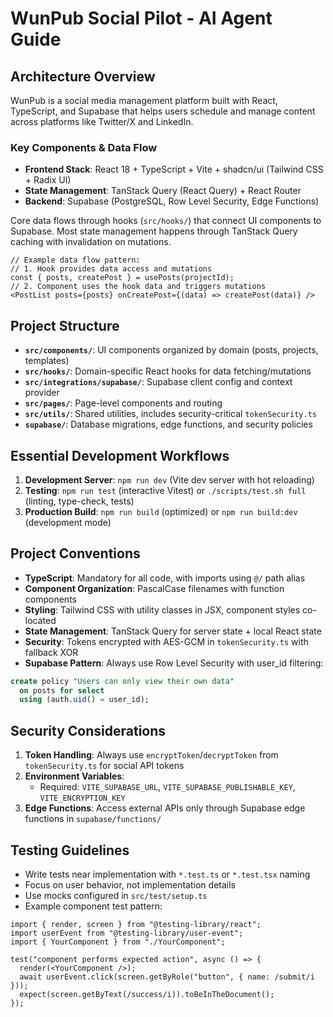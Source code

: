 # WunPub Social Pilot - AI Agent Guide

## Architecture Overview

WunPub is a social media management platform built with React, TypeScript, and Supabase that helps users schedule and manage content across platforms like Twitter/X and LinkedIn.

### Key Components & Data Flow

- **Frontend Stack**: React 18 + TypeScript + Vite + shadcn/ui (Tailwind CSS + Radix UI)
- **State Management**: TanStack Query (React Query) + React Router
- **Backend**: Supabase (PostgreSQL, Row Level Security, Edge Functions)

Core data flows through hooks (`src/hooks/`) that connect UI components to Supabase. Most state management happens through TanStack Query caching with invalidation on mutations.

```tsx
// Example data flow pattern:
// 1. Hook provides data access and mutations
const { posts, createPost } = usePosts(projectId);
// 2. Component uses the hook data and triggers mutations
<PostList posts={posts} onCreatePost={(data) => createPost(data)} />
```

## Project Structure

- **`src/components/`**: UI components organized by domain (posts, projects, templates)
- **`src/hooks/`**: Domain-specific React hooks for data fetching/mutations
- **`src/integrations/supabase/`**: Supabase client config and context provider
- **`src/pages/`**: Page-level components and routing
- **`src/utils/`**: Shared utilities, includes security-critical `tokenSecurity.ts`
- **`supabase/`**: Database migrations, edge functions, and security policies

## Essential Development Workflows

1. **Development Server**: `npm run dev` (Vite dev server with hot reloading)
2. **Testing**: `npm run test` (interactive Vitest) or `./scripts/test.sh full` (linting, type-check, tests)
3. **Production Build**: `npm run build` (optimized) or `npm run build:dev` (development mode)

## Project Conventions

- **TypeScript**: Mandatory for all code, with imports using `@/` path alias
- **Component Organization**: PascalCase filenames with function components
- **Styling**: Tailwind CSS with utility classes in JSX, component styles co-located
- **State Management**: TanStack Query for server state + local React state
- **Security**: Tokens encrypted with AES-GCM in `tokenSecurity.ts` with fallback XOR
- **Supabase Pattern**: Always use Row Level Security with user_id filtering:
```sql
create policy "Users can only view their own data"
  on posts for select
  using (auth.uid() = user_id);
```

## Security Considerations

1. **Token Handling**: Always use `encryptToken`/`decryptToken` from `tokenSecurity.ts` for social API tokens
2. **Environment Variables**: 
   - Required: `VITE_SUPABASE_URL`, `VITE_SUPABASE_PUBLISHABLE_KEY`, `VITE_ENCRYPTION_KEY`
3. **Edge Functions**: Access external APIs only through Supabase edge functions in `supabase/functions/`

## Testing Guidelines

- Write tests near implementation with `*.test.ts` or `*.test.tsx` naming
- Focus on user behavior, not implementation details
- Use mocks configured in `src/test/setup.ts` 
- Example component test pattern:
```tsx
import { render, screen } from "@testing-library/react";
import userEvent from "@testing-library/user-event";
import { YourComponent } from "./YourComponent";

test("component performs expected action", async () => {
  render(<YourComponent />);
  await userEvent.click(screen.getByRole("button", { name: /submit/i }));
  expect(screen.getByText(/success/i)).toBeInTheDocument();
});
```